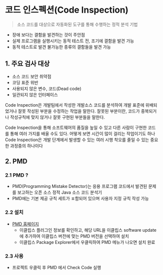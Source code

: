 # 코드 인스펙션(Code Inspection)

> 소스 코드를 대상으로 자동화된 도구를 통해 수행하는 정적 분석 기법

- 장애 보다는 결함을 발견하는 것이 주안점
- 실제 프로그램을 실행시키는 동적 테스트 전, 조기에 결함을 발견 가능
- 동적 테스트로 발견 불가능한 종류의 결함들을 발견 가능

## 1. 주요 검사 대상

- 소스 코드 보안 취약점
- 코딩 표준 위반
- 사용되지 않은 변수, 코드(Dead code)
- 일관되지 않은 인터페이스

Code Inspection은 개발팀에서 작성한 개발소스 코드를 분석하여 개발 표준에 위배되었거나 잘못 작성된 부분을 수정하는 작업을 말한다. 잘못된 부분이란, 코드가 중복되거나 작성규칙에 맞지 않거나 잘못 구현된 부분들을 말한다.

Code Inspection을 통해 소프트웨어의 품질을 높일 수 있고 다른 사람이 구현한 코드를 통해 여러 가지를 배울 수도 있다. 어떻게 보면 시간이 많이 걸리는 작업이기도 하나 Code Inspection은 개발 단계에서 발생할 수 있는 여러 시행 착오를 줄일 수 있는 중요한 과정중의 하나이다

## 2. PMD

### 2.1 PMD ?

- PMD(Programming  Mistake Detector)는 응용 프로그램 코드에서 발견된 문제를 보고하는 오픈 소스 정적 Java 소스 코드 분석기
- PMD에는 기본 제공 규칙 세트가 ㅍ함되어 있으며 사용자 지정 규칙 작성 가능

### 2.2 설치

- [PMD 홈페이지](https://pmd.github.io/#downloads)
  - 이클립스 플러그인 정보를 확인하고, 해당 URL을 이클립스 software update에 추가하여 이클립스 버전에 맞는 PMD 버전을 선택하여 설치
  - 이클립스 Package Explorer에서 우클릭하여 PMD 메뉴가 나오면 설치 완료

### 2.3 사용

- 프로젝트 우클릭 후 PMD 에서 Check Code 실행